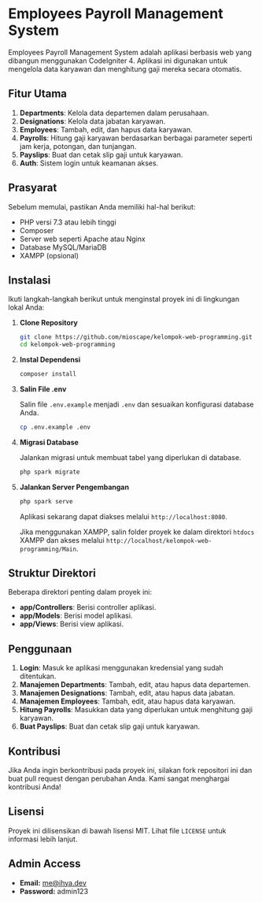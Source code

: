 # Employees Payroll Management System

Employees Payroll Management System adalah aplikasi berbasis web yang dibangun menggunakan CodeIgniter 4. Aplikasi ini digunakan untuk mengelola data karyawan dan menghitung gaji mereka secara otomatis.

## Fitur Utama

1. **Departments**: Kelola data departemen dalam perusahaan.
2. **Designations**: Kelola data jabatan karyawan.
3. **Employees**: Tambah, edit, dan hapus data karyawan.
4. **Payrolls**: Hitung gaji karyawan berdasarkan berbagai parameter seperti jam kerja, potongan, dan tunjangan.
5. **Payslips**: Buat dan cetak slip gaji untuk karyawan.
6. **Auth**: Sistem login untuk keamanan akses.

## Prasyarat

Sebelum memulai, pastikan Anda memiliki hal-hal berikut:

- PHP versi 7.3 atau lebih tinggi
- Composer
- Server web seperti Apache atau Nginx
- Database MySQL/MariaDB
- XAMPP (opsional)

## Instalasi

Ikuti langkah-langkah berikut untuk menginstal proyek ini di lingkungan lokal Anda:

1. **Clone Repository**

    ```bash
    git clone https://github.com/mioscape/kelompok-web-programming.git
    cd kelompok-web-programming
    ```

2. **Instal Dependensi**

    ```bash
    composer install
    ```

3. **Salin File .env**

    Salin file `.env.example` menjadi `.env` dan sesuaikan konfigurasi database Anda.

    ```bash
    cp .env.example .env
    ```

4. **Migrasi Database**

    Jalankan migrasi untuk membuat tabel yang diperlukan di database.

    ```bash
    php spark migrate
    ```

5. **Jalankan Server Pengembangan**

    ```bash
    php spark serve
    ```

    Aplikasi sekarang dapat diakses melalui `http://localhost:8080`.  

    Jika menggunakan XAMPP, salin folder proyek ke dalam direktori `htdocs` XAMPP dan akses melalui `http://localhost/kelompok-web-programming/Main`.


## Struktur Direktori

Beberapa direktori penting dalam proyek ini:

- **app/Controllers**: Berisi controller aplikasi.
- **app/Models**: Berisi model aplikasi.
- **app/Views**: Berisi view aplikasi.

## Penggunaan

1. **Login**: Masuk ke aplikasi menggunakan kredensial yang sudah ditentukan.
2. **Manajemen Departments**: Tambah, edit, atau hapus data departemen.
3. **Manajemen Designations**: Tambah, edit, atau hapus data jabatan.
4. **Manajemen Employees**: Tambah, edit, atau hapus data karyawan.
5. **Hitung Payrolls**: Masukkan data yang diperlukan untuk menghitung gaji karyawan.
6. **Buat Payslips**: Buat dan cetak slip gaji untuk karyawan.

## Kontribusi

Jika Anda ingin berkontribusi pada proyek ini, silakan fork repositori ini dan buat pull request dengan perubahan Anda. Kami sangat menghargai kontribusi Anda!

## Lisensi

Proyek ini dilisensikan di bawah lisensi MIT. Lihat file `LICENSE` untuk informasi lebih lanjut.

## Admin Access

- **Email:** me@ihya.dev
- **Password:** admin123